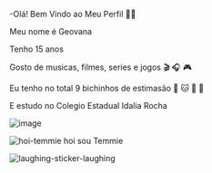 -Olá! Bem Vindo ao Meu Perfil 🍕🍰 

Meu nome é Geovana

Tenho 15 anos

Gosto de musicas, filmes, series e jogos 🎬 🎧 🎮

Eu tenho no total 9 bichinhos de estimasão 🐶 🐱 🐰 🐥

E estudo no Colegio Estadual Idalia Rocha

![image](https://github.com/gilindinha/gilindinha/assets/142936750/769fc7ed-93fa-4285-a238-c4b6743368a5)

![hoi-temmie](https://github.com/gilindinha/gilindinha/assets/142936750/79717ee8-362d-409d-8395-7ea0a76c53c7) hoi sou Temmie

![laughing-sticker-laughing](https://github.com/gilindinha/gilindinha/assets/142936750/513d560a-0909-415a-b98d-74866caa461b)
